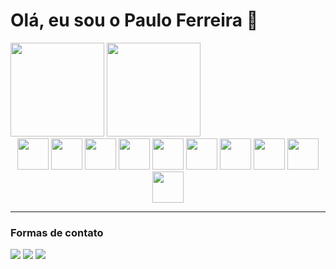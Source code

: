 # Olá, eu sou o Paulo Ferreira 🙂

<div>
    <img height="150em" src="https://github-readme-stats.vercel.app/api?username=phgferreira&show_icons=true&include_all_commits=true&theme=merko" />
    <img height="150em" src="https://github-readme-stats.vercel.app/api/top-langs/?username=phgferreira&include_all_commits=true&layout=compact&theme=merko" />
</div>

<div style="text-align: center">
    <img height="50em" src="https://cdn.jsdelivr.net/gh/devicons/devicon/icons/java/java-original-wordmark.svg" />
    <img height="50em" src="https://cdn.jsdelivr.net/gh/devicons/devicon/icons/spring/spring-original-wordmark.svg" />
    <img height="50em" src="https://cdn.jsdelivr.net/gh/devicons/devicon/icons/javascript/javascript-plain.svg" />
    <img height="50em" src="https://cdn.jsdelivr.net/gh/devicons/devicon/icons/react/react-original-wordmark.svg" />
    <img height="50em" src="https://cdn.jsdelivr.net/gh/devicons/devicon/icons/html5/html5-original-wordmark.svg" />
    <img height="50em" src="https://cdn.jsdelivr.net/gh/devicons/devicon/icons/css3/css3-original-wordmark.svg" />
    <img height="50em" src="https://cdn.jsdelivr.net/gh/devicons/devicon/icons/python/python-original-wordmark.svg" />
    <img height="50em" src="https://cdn.jsdelivr.net/gh/devicons/devicon/icons/android/android-original-wordmark.svg" />
    <img height="50em" src="https://cdn.jsdelivr.net/gh/devicons/devicon/icons/oracle/oracle-original.svg" />
    <img height="50em" src="https://cdn.jsdelivr.net/gh/devicons/devicon/icons/mysql/mysql-original-wordmark.svg" />
</div>

---
### Formas de contato
<div>
    <a href="https://www.linkedin.com/in/paulo-ferreira-922137125/"><img src="https://img.shields.io/badge/LinkedIn-0077B5?style=for-the-badge&logo=linkedin&logoColor=white"></a>
    <a href="mailto:phgferreira@outlook.com"><img src="https://img.shields.io/badge/Microsoft_Outlook-0078D4?style=for-the-badge&logo=microsoft-outlook&logoColor=white"></a>
    <a href="https://wa.me/5524999686938" ><img src="https://img.shields.io/badge/WhatsApp-25D366?style=for-the-badge&logo=whatsapp&logoColor=white"></a>
</div>
